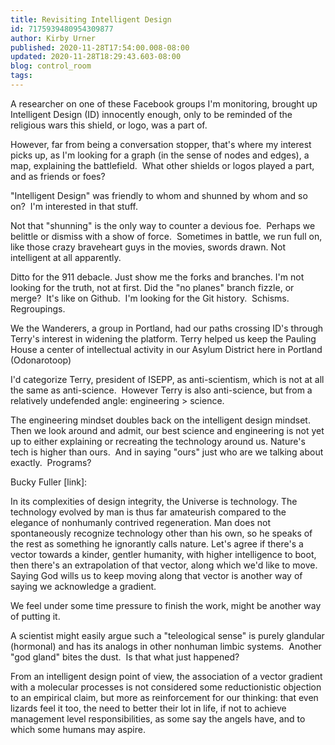 ```yaml
---
title: Revisiting Intelligent Design
id: 7175939480954309877
author: Kirby Urner
published: 2020-11-28T17:54:00.008-08:00
updated: 2020-11-28T18:29:43.603-08:00
blog: control_room
tags: 
---
```


[](https://www.flickr.com/photos/kirbyurner/27963484878/in/photolist-2i8FX68-JB3aPC-eetAus-eetBnf-dMABAZ-cMa4yG-cMa3FE-bCubBD-9KDZDq-9f5APy-939SLk-7bwVGG-6eHu8q-68oWDe-651h16-651i3F-6CyKVZ)

A researcher on one of these Facebook groups I'm monitoring, brought up Intelligent Design (ID) innocently enough, only to be reminded of the religious wars this shield, or logo, was a part of.  

However, far from being a conversation stopper, that's where my interest picks up, as I'm looking for a graph (in the sense of nodes and edges), a map, explaining the battlefield.  What other shields or logos played a part, and as friends or foes?  

"Intelligent Design" was friendly to whom and shunned by whom and so on?  I'm interested in that stuff. 

Not that "shunning" is the only way to counter a devious foe.  Perhaps we belittle or dismiss with a show of force.  Sometimes in battle, we run full on, like those crazy braveheart guys in the movies, swords drawn. Not intelligent at all apparently.

Ditto for the 911 debacle. Just show me the forks and branches. I'm not looking for the truth, not at first. Did the "no planes" branch fizzle, or merge?  It's like on Github.  I'm looking for the Git history.  Schisms. Regroupings.

We the Wanderers, a group in Portland, had our paths crossing ID's through Terry's interest in widening the platform. Terry helped us keep the Pauling House a center of intellectual activity in our Asylum District here in Portland (Odonarotoop)

I'd categorize Terry, president of ISEPP, as anti-scientism, which is not at all the same as anti-science.  However Terry is also anti-science, but from a relatively undefended angle: engineering > science.

The engineering mindset doubles back on the intelligent design mindset.  Then we look around and admit, our best science and engineering is not yet up to either explaining or recreating the technology around us. Nature's tech is higher than ours.  And in saying "ours" just who are we talking about exactly.  Programs?

Bucky Fuller [link]:

In its complexities of design integrity, the Universe is technology. The technology evolved by man is thus far amateurish compared to the elegance of nonhumanly contrived regeneration. Man does not spontaneously recognize technology other than his own, so he speaks of the rest as something he ignorantly calls nature.
Let's agree if there's a vector towards a kinder, gentler humanity, with higher intelligence to boot, then there's an extrapolation of that vector, along which we'd like to move. Saying God wills us to keep moving along that vector is another way of saying we acknowledge a gradient.  

We feel under some time pressure to finish the work, might be another way of putting it.  

A scientist might easily argue such a "teleological sense" is purely glandular (hormonal) and has its analogs in other nonhuman limbic systems.  Another "god gland" bites the dust.  Is that what just happened?

From an intelligent design point of view, the association of a vector gradient with a molecular processes is not considered some reductionistic objection to an empirical claim, but more as reinforcement for our thinking: that even lizards feel it too, the need to better their lot in life, if not to achieve management level responsibilities, as some say the angels have, and to which some humans may aspire.
[](https://en.wikipedia.org/wiki/Design_science_revolution#cite_note-5)
